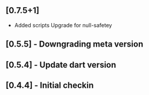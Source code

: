 ## [0.7.5+1]
 * Added scripts
Upgrade for null-safetey

## [0.5.5] - Downgrading meta version
## [0.5.4] - Update dart version
## [0.4.4] - Initial checkin
